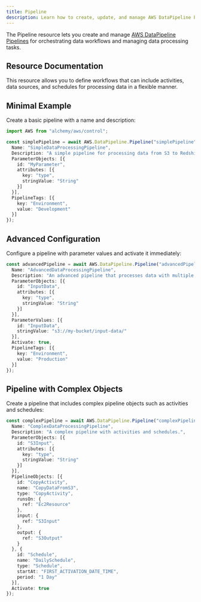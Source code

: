 ```yaml
---
title: Pipeline
description: Learn how to create, update, and manage AWS DataPipeline Pipelines using Alchemy Cloud Control.
---
```


The Pipeline resource lets you create and manage [AWS DataPipeline Pipelines](https://docs.aws.amazon.com/datapipeline/latest/userguide/) for orchestrating data workflows and managing data processing tasks.

## Resource Documentation

This resource allows you to define workflows that can include activities, data sources, and schedules for processing data in a flexible manner.

## Minimal Example

Create a basic pipeline with a name and description:

```ts
import AWS from "alchemy/aws/control";

const simplePipeline = await AWS.DataPipeline.Pipeline("simplePipeline", {
  Name: "SimpleDataProcessingPipeline",
  Description: "A simple pipeline for processing data from S3 to Redshift.",
  ParameterObjects: [{
    id: "MyParameter",
    attributes: [{
      key: "type",
      stringValue: "String"
    }]
  }],
  PipelineTags: [{
    key: "Environment",
    value: "Development"
  }]
});
```

## Advanced Configuration

Configure a pipeline with parameter values and activate it immediately:

```ts
const advancedPipeline = await AWS.DataPipeline.Pipeline("advancedPipeline", {
  Name: "AdvancedDataProcessingPipeline",
  Description: "An advanced pipeline that processes data with multiple parameters.",
  ParameterObjects: [{
    id: "InputData",
    attributes: [{
      key: "type",
      stringValue: "String"
    }]
  }],
  ParameterValues: [{
    id: "InputData",
    stringValue: "s3://my-bucket/input-data/"
  }],
  Activate: true,
  PipelineTags: [{
    key: "Environment",
    value: "Production"
  }]
});
```

## Pipeline with Complex Objects

Create a pipeline that includes complex pipeline objects such as activities and schedules:

```ts
const complexPipeline = await AWS.DataPipeline.Pipeline("complexPipeline", {
  Name: "ComplexDataProcessingPipeline",
  Description: "A complex pipeline with activities and schedules.",
  ParameterObjects: [{
    id: "S3Input",
    attributes: [{
      key: "type",
      stringValue: "String"
    }]
  }],
  PipelineObjects: [{
    id: "CopyActivity",
    name: "CopyDataFromS3",
    type: "CopyActivity",
    runsOn: {
      ref: "Ec2Resource"
    },
    input: {
      ref: "S3Input"
    },
    output: {
      ref: "S3Output"
    }
  }, {
    id: "Schedule",
    name: "DailySchedule",
    type: "Schedule",
    startAt: "FIRST_ACTIVATION_DATE_TIME",
    period: "1 Day"
  }],
  Activate: true
});
```